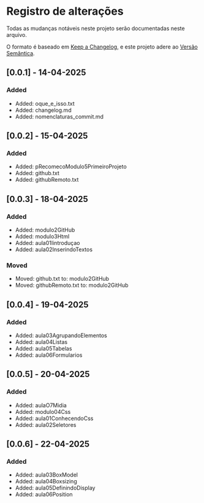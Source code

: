 # Registro de alterações

Todas as mudanças notáveis ​​neste projeto serão documentadas neste arquivo.

O formato é baseado em [Keep a Changelog](https://keepachangelog.com/en/1.1.0/),
e este projeto adere ao [Versão Semântica](https://semver.org/spec/v2.0.0.html).


## [0.0.1] - 14-04-2025

### Added

- Added: oque_e_isso.txt
- Added: changelog.md
- Added: nomenclaturas_commit.md

## [0.0.2] - 15-04-2025

### Added

- Added: pRecomecoModulo5PrimeiroProjeto
- Added: github.txt
- Added: githubRemoto.txt

## [0.0.3] - 18-04-2025

### Added

- Added: modulo2GitHub
- Added: modulo3Html
- Added: aula01Iintroduçao
- Added: aula02InserindoTextos

### Moved

- Moved: github.txt to: modulo2GitHub
- Moved: githubRemoto.txt to: modulo2GitHub

## [0.0.4] - 19-04-2025

### Added 

- Added: aula03AgrupandoElementos
- Added: aula04Listas
- Added: aula05Tabelas
- Added: aula06Formularios

## [0.0.5] - 20-04-2025

### Added

- Added: aulaO7Midia
- Added: modulo04Css
- Added: aula01ConhecendoCss
- Added: aula02Seletores

## [0.0.6] - 22-04-2025

### Added

- Added: aula03BoxModel
- Added: aula04Boxsizing
- Added: aula05DefinindoDisplay
- Added: aula06Position